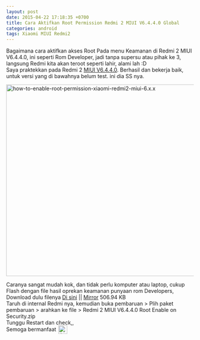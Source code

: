```yaml
---
layout: post
date: 2015-04-22 17:18:35 +0700
title: Cara Aktifkan Root Permission Redmi 2 MIUI V6.4.4.0 Global
categories: android
tags: Xiaomi MIUI Redmi2
---
```

<p>Bagaimana cara aktifkan akses Root Pada menu Keamanan di Redmi 2 MIUI V6.4.4.0, ini seperti Rom Developer, jadi tanpa supersu atau pihak ke 3, langsung Redmi kita akan teroot seperti lahir, alami lah :D<br>
Saya praktekkan pada Redmi 2 <a href="https://eggoez.bitbucket.io/blog/miui/update-rom-redmi-2-miui-v6-4-4-0-khjmicb-global.html">MIUI V6.4.4.0</a>. Berhasil dan bekerja baik, untuk versi yang di bawahnya belum test. ini dia SS nya.</p>
<p><span id="more-1663"></span></p>
<p><a href="https://eggoez.bitbucket.io/wp-content/uploads/2015/04/how-to-enable-root-permission-xiaomi-redmi2-miui-6.x.x.jpg" class="fancybox image"><img class="aligncenter size-full wp-image-1664" src="https://eggoez.bitbucket.io/wp-content/uploads/2015/04/how-to-enable-root-permission-xiaomi-redmi2-miui-6.x.x.jpg" alt="how-to-enable-root-permission-xiaomi-redmi2-miui-6.x.x" width="736" height="514"></a></p>
<p>Caranya sangat mudah kok, dan tidak perlu komputer atau laptop, cukup Flash dengan file hasil oprekan keamanan punyaan rom Developers, Download dulu filenya <a href="http://ge.tt/api/1/files/8L7WFyE2/0/blob?download">Di sini</a> || <a href="http://d-h.st/wpSj">Mirror</a> 506.94 KB<br>
Taruh di internal Redmi nya, kemudian buka pembaruan &gt; Plih paket pembaruan &gt; arahkan ke file &gt; <span class="filename">Redmi 2 MIUI V6.4.4.0 Root Enable on Security.zip</span><br>
Tunggu Restart dan check,,<br>
Semoga bermanfaat <img src="https://eggoez.bitbucket.io/wp-content/emojione/png/1f643.png" alt=":)" class="emojione" style="font-size:inherit;height:3ex;width:3.1ex;min-height:20px;min-width:20px;display:inline-block;margin:-.2ex .15em .2ex;line-height:normal;vertical-align:middle"></p>